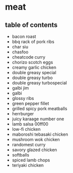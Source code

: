 # meat

## table of contents

- bacon roast
- bbq rack of pork ribs
- char siu
- chasfoo
- cheatcode curry
- chorizo scotch eggs
- creamy garlic chicken
- double greasy special
- double greasy turbo
- double greasy turbospecial
- galbi jim
- galbi
- glossy ribs
- green pepper fillet
- grilled spicy pork meatballs
- herrburger
- juicy karaage number one
- lamb salsa 00ff00
- low-fi chicken
- maboroshi tebasaki chicken
- mushroom wok chicken
- randomest curry
- savory glazed chicken
- softballs
- spiced lamb chops
- teriyaki chicken
